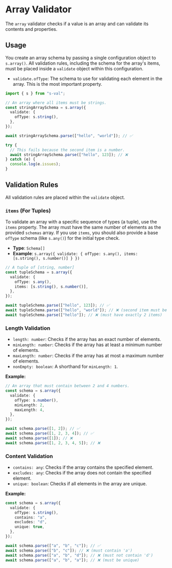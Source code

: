 # Array Validator

The `array` validator checks if a value is an array and can validate its contents and properties.

## Usage

You create an array schema by passing a single configuration object to `s.array()`. All validation rules, including the schema for the array's items, must be placed inside a `validate` object within this configuration.

- `validate.ofType`: The schema to use for validating each element in the array. This is the most important property.

```typescript
import { s } from "s-val";

// An array where all items must be strings.
const stringArraySchema = s.array({
  validate: {
    ofType: s.string(),
  },
});

await stringArraySchema.parse(["hello", "world"]); // ✅

try {
  // This fails because the second item is a number.
  await stringArraySchema.parse(["hello", 123]); // ❌
} catch (e) {
  console.log(e.issues);
}
```

## Validation Rules

All validation rules are placed within the `validate` object.

### `items` (For Tuples)

To validate an array with a specific sequence of types (a tuple), use the `items` property. The array must have the same number of elements as the provided `schemas` array. If you use `items`, you should also provide a base `ofType` schema (like `s.any()`) for the initial type check.

- **Type**: `Schema[]`
- **Example**: `s.array({ validate: { ofType: s.any(), items: [s.string(), s.number()] } })`

```typescript
// A tuple of [string, number]
const tupleSchema = s.array({
  validate: {
    ofType: s.any(),
    items: [s.string(), s.number()],
  },
});

await tupleSchema.parse(["hello", 123]); // ✅
await tupleSchema.parse(["hello", "world"]); // ❌ (second item must be a number)
await tupleSchema.parse(["hello"]); // ❌ (must have exactly 2 items)
```

### Length Validation

- `length: number`: Checks if the array has an exact number of elements.
- `minLength: number`: Checks if the array has at least a minimum number of elements.
- `maxLength: number`: Checks if the array has at most a maximum number of elements.
- `nonEmpty: boolean`: A shorthand for `minLength: 1`.

**Example:**

```typescript
// An array that must contain between 2 and 4 numbers.
const schema = s.array({
  validate: {
    ofType: s.number(),
    minLength: 2,
    maxLength: 4,
  },
});

await schema.parse([1, 2]); // ✅
await schema.parse([1, 2, 3, 4]); // ✅
await schema.parse([1]); // ❌
await schema.parse([1, 2, 3, 4, 5]); // ❌
```

### Content Validation

- `contains: any`: Checks if the array contains the specified element.
- `excludes: any`: Checks if the array does not contain the specified element.
- `unique: boolean`: Checks if all elements in the array are unique.

**Example:**

```typescript
const schema = s.array({
  validate: {
    ofType: s.string(),
    contains: "a",
    excludes: "d",
    unique: true,
  },
});

await schema.parse(["a", "b", "c"]); // ✅
await schema.parse(["b", "c"]); // ❌ (must contain 'a')
await schema.parse(["a", "b", "d"]); // ❌ (must not contain 'd')
await schema.parse(["a", "b", "a"]); // ❌ (must be unique)
```
